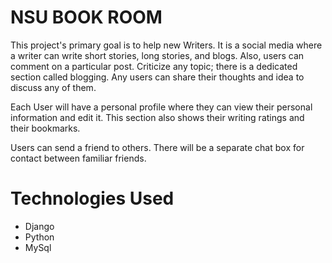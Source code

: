 # NSU BOOK ROOM
This project's primary goal is to help new Writers. It is a social media where a writer can write short stories, long stories, and blogs. Also, users can comment on a particular post. 
Criticize any topic; there is a dedicated section called blogging. 
Any users can share their thoughts and idea to discuss any of them. 

Each User will have a personal profile where they can view their personal information and edit it. This section also shows their writing ratings and their bookmarks. 

Users can send a friend to others. There will be a separate chat box for contact between familiar friends.

# Technologies Used
* Django
* Python
* MySql

